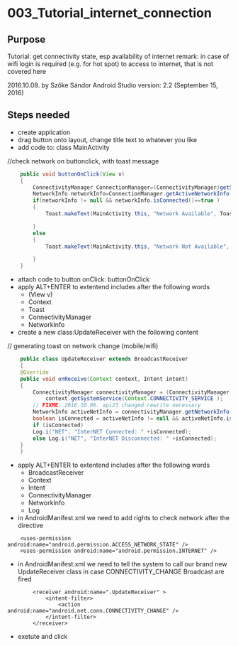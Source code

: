 # 003_Tutorial_internet_connection

## Purpose
Tutorial: get connectivity state, esp availability of internet
remark: in case of wifi login is required (e.g. for hot spot) to access to internet, that is not covered here

2016.10.08. by Szőke Sándor
Android Studio version: 2.2 (September 15, 2016)

## Steps needed
* create application
* drag button onto layout, change title text to whatever you like
* add code to: class MainActivity 

//check network on buttonclick, with toast message
```java
    public void buttonOnClick(View v)
    {
        ConnectivityManager ConnectionManager=(ConnectivityManager)getSystemService(Context.CONNECTIVITY_SERVICE);
        NetworkInfo networkInfo=ConnectionManager.getActiveNetworkInfo();
        if(networkInfo != null && networkInfo.isConnected()==true )
        {
            Toast.makeText(MainActivity.this, "Network Available", Toast.LENGTH_LONG).show();

        }
        else
        {
            Toast.makeText(MainActivity.this, "Network Not Available", Toast.LENGTH_LONG).show();

        }
    }
```
    
* attach code to button onClick: buttonOnClick
* apply ALT+ENTER to extentend includes after the following words
  * (View v)
  * Context
  * Toast
  * ConnectivityManager
  * NetworkInfo
* create a new class:UpdateReceiver with the following content

// generating toast on network change (mobile/wifi)
```java
    public class UpdateReceiver extends BroadcastReceiver
    {
	@Override
	public void onReceive(Context context, Intent intent)
	{
	    ConnectivityManager connectivityManager = (ConnectivityManager)
		    context.getSystemService(Context.CONNECTIVITY_SERVICE );
	    // FIXME: 2016.10.06. api23 changed rewrite necessary
	    NetworkInfo activeNetInfo = connectivityManager.getNetworkInfo(ConnectivityManager.TYPE_MOBILE);
	    boolean isConnected = activeNetInfo != null && activeNetInfo.isConnectedOrConnecting();
	    if (isConnected)
		Log.i("NET", "InterNET Connected: " +isConnected);
	    else Log.i("NET", "InterNET Disconnected: " +isConnected);
	}
    }
```

* apply ALT+ENTER to extentend includes after the following words
  * BroadcastReceiver
  * Context
  * Intent
  * ConnectivityManager
  * NetworkInfo
  * Log
* in AndroidManifest.xml we need to add rights to check network after the </application> directive
```
    <uses-permission android:name="android.permission.ACCESS_NETWORK_STATE" />
    <uses-permission android:name="android.permission.INTERNET" />
```

* in AndroidManifest.xml we need to tell the system to call our brand new UpdateReceiver class in case CONNECTIVITY_CHANGE Broadcast are fired
```
        <receiver android:name=".UpdateReceiver" >
            <intent-filter>
                <action android:name="android.net.conn.CONNECTIVITY_CHANGE" />
            </intent-filter>
        </receiver>
```

* exetute and click

